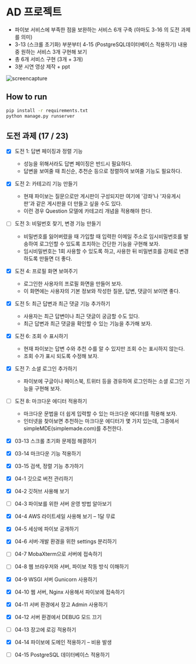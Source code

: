 # AD 프로젝트

- 파이보 서비스에 부족한 점을 보완하는 서비스 6개 구축 (아마도 3-16 의 도전 과제를 의미)
- 3-13 (스크롤 초기화) 부분부터 4-15 (PostgreSQL데이터베이스 적용하기) 내용 중 원하는 서비스 3개 구현해 보기
- 총 6개 서비스 구현 (3개 + 3개)
- 3분 시연 영상 제작 + ppt

![screencapture](https://github.com/kmu-webserver/djangobook/assets/25102702/670724d6-631b-48c9-a2fb-41c1e0335758)

## How to run

```bash
pip install -r requirements.txt
python manage.py runserver
```

## 도전 과제 (17 / 23)

- [x] 도전 1: 답변 페이징과 정렬 기능
  - 성능을 위해서라도 답변 페이징은 반드시 필요하다.
  - 답변을 보여줄 때 최신순, 추천순 등으로 정렬하여 보여줄 기능도 필요하다.

- [x] 도전 2: 카테고리 기능 만들기
  - 현재 파이보는 질문으로만 게시판이 구성되지만 여기에 '강좌'나 '자유게시판'과 같은 게시판을 더 만들고 싶을 수도 있다.
  - 이런 경우 Question 모델에 카테고리 개념을 적용해야 한다.

- [ ] 도전 3: 비밀번호 찾기, 변경 기능 만들기
  - 비밀번호를 잃어버렸을 때 가입할 때 입력한 이메일 주소로 임시비밀번호를 발송하여 로그인할 수 있도록 조치하는 간단한 기능을 구현해 보자.
  - 임시비밀번호는 1회 사용할 수 있도록 하고, 사용한 뒤 비밀번호를 강제로 변경하도록 만들면 더 좋다.

- [x] 도전 4: 프로필 화면 보여주기
  - 로그인한 사용자의 프로필 화면을 만들어 보자.
  - 이 화면에는 사용자의 기본 정보와 작성한 질문, 답변, 댓글이 보이면 좋다.

- [x] 도전 5: 최근 답변과 최근 댓글 기능 추가하기
  - 사용자는 최근 답변이나 최근 댓글이 궁금할 수도 있다.
  - 최근 답변과 최근 댓글을 확인할 수 있는 기능을 추가해 보자.

- [x] 도전 6: 조회 수 표시하기
  - 현재 파이보는 답변 수와 추천 수를 알 수 있지만 조회 수는 표시하지 않는다.
  - 조회 수가 표시 되도록 수정해 보자.

- [x] 도전 7: 소셜 로그인 추가하기
  - 파이보에 구글이나 페이스북, 트위터 등을 경유하여 로그인하는 소셜 로그인 기능을 구현해 보자.

- [ ] 도전 8: 마크다운 에디터 적용하기
  - 마크다운 문법을 더 쉽게 입력할 수 있는 마크다운 에디터를 적용해 보자.
  - 인터넷을 찾아보면 추천하는 마크다운 에디터가 몇 가지 있는데, 그중에서 simpleMDE(simplemade.com)를 추천한다.

- [x] 03-13 스크롤 초기화 문제점 해결하기
- [x] 03-14 마크다운 기능 적용하기
- [x] 03-15 검색, 정렬 기능 추가하기
- [x] 04-1 깃으로 버전 관리하기
- [x] 04-2 깃허브 사용해 보기
- [ ] 04-3 파이보를 위한 서버 운영 방법 알아보기
- [x] 04-4 AWS 라이트세일 사용해 보기 – 1달 무료
- [x] 04-5 세상에 파이보 공개하기
- [x] 04-6 서버·개발 환경을 위한 settings 분리하기
- [ ] 04-7 MobaXterm으로 서버에 접속하기
- [ ] 04-8 웹 브라우저와 서버, 파이보 작동 방식 이해하기
- [x] 04-9 WSGI 서버 Gunicorn 사용하기
- [x] 04-10 웹 서버, Nginx 사용해서 파이보에 접속하기
- [x] 04-11 서버 환경에서 장고 Admin 사용하기
- [x] 04-12 서버 환경에서 DEBUG 모드 끄기
- [ ] 04-13 장고에 로깅 적용하기
- [x] 04-14 파이보에 도메인 적용하기 – 비용 발생
- [ ] 04-15 PostgreSQL 데이터베이스 적용하기


